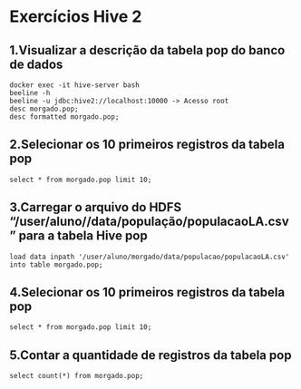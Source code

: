 # Exercícios Hive 2
## 1.Visualizar a descrição da tabela pop do banco de dados <nome>
```
docker exec -it hive-server bash
beeline -h
beeline -u jdbc:hive2://localhost:10000 -> Acesso root
desc morgado.pop;
desc formatted morgado.pop;
```
## 2.Selecionar os 10 primeiros registros da tabela pop
```
select * from morgado.pop limit 10;
```
## 3.Carregar o arquivo do HDFS “/user/aluno/<nome>/data/população/populacaoLA.csv” para a tabela Hive pop
```
load data inpath '/user/aluno/morgado/data/populacao/populacaoLA.csv' into table morgado.pop;
```
## 4.Selecionar os 10 primeiros registros da tabela pop
```
select * from morgado.pop limit 10;
```
## 5.Contar a quantidade de registros da tabela pop
```
select count(*) from morgado.pop;
```